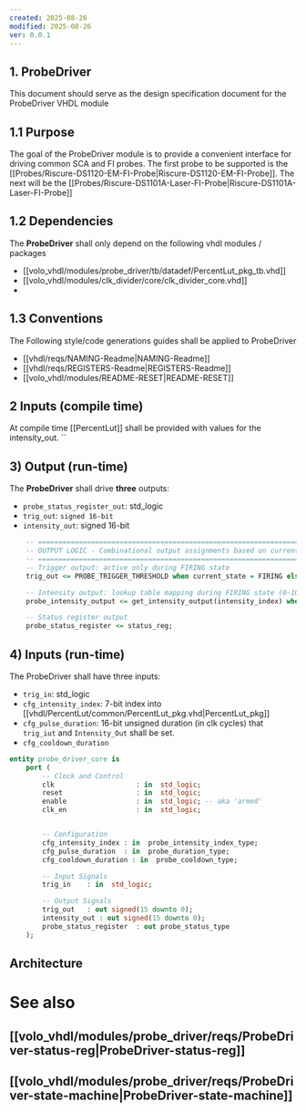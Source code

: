 ```yaml
---
created: 2025-08-26
modified: 2025-08-26
ver: 0.0.1
---
```


## 1.  **ProbeDriver**
This document should serve as the design specification document for the ProbeDriver VHDL module

## 1.1 Purpose
The goal of the ProbeDriver module is to provide a convenient interface for driving common SCA and FI probes.  The first probe to be supported is the [[Probes/Riscure-DS1120-EM-FI-Probe|Riscure-DS1120-EM-FI-Probe]]. The next will be the [[Probes/Riscure-DS1101A-Laser-FI-Probe|Riscure-DS1101A-Laser-FI-Probe]]


## 1.2 Dependencies
The **ProbeDriver** shall only depend on the following vhdl modules / packages
* [[volo_vhdl/modules/probe_driver/tb/datadef/PercentLut_pkg_tb.vhd]]
* [[volo_vhdl/modules/clk_divider/core/clk_divider_core.vhd]]
* 


## 1.3 Conventions
The Following style/code generations guides shall be applied to ProbeDriver
* [[vhdl/reqs/NAMING-Readme|NAMING-Readme]]
* [[vhdl/reqs/REGISTERS-Readme|REGISTERS-Readme]]
* [[volo_vhdl/modules/README-RESET|README-RESET]]


## 2 Inputs (compile time)
At compile time  [[PercentLut]] shall be provided with values for the intensity_out. ``

## 3) Output (run-time)
The **ProbeDriver** shall drive __three__ outputs:
* `probe_status_register_out`: std_logic
* `trig_out`: `signed 16-bit`
* `intensity_out`: signed 16-bit

``` vhdl
    -- =============================================================================
    -- OUTPUT LOGIC - Combinational output assignments based on current state
    -- =============================================================================
    -- Trigger output: active only during FIRING state
    trig_out <= PROBE_TRIGGER_THRESHOLD when current_state = FIRING else (others => '0');

    -- Intensity output: lookup table mapping during FIRING state (0-100 maps to precise voltage values)
    probe_intensity_output <= get_intensity_output(intensity_index) when current_state = FIRING else (others => '0');

    -- Status register output
    probe_status_register <= status_reg;
```
## 4) Inputs (run-time)

The ProbeDriver shall have three inputs: 
* `trig_in`: std_logic
* `cfg_intensity_index`: 7-bit index into [[vhdl/PercentLut/common/PercentLut_pkg.vhd|PercentLut_pkg]]
* `cfg_pulse_duration`: 16-bit unsigned duration (in clk cycles) that `trig_iut` and `Intensity_Out` shall be set.
* `cfg_cooldown_duration`

``` vhdl
entity probe_driver_core is
    port (
        -- Clock and Control
        clk                    : in  std_logic;
        reset                  : in  std_logic;
        enable                 : in  std_logic; -- aka 'armed'
        clk_en                 : in  std_logic;


        -- Configuration
        cfg_intensity_index : in  probe_intensity_index_type;
        cfg_pulse_duration  : in  probe_duration_type;
        cfg_cooldown_duration : in  probe_cooldown_type;

        -- Input Signals
        trig_in    : in  std_logic;

        -- Output Signals
        trig_out   : out signed(15 downto 0);
        intensity_out : out signed(15 downto 0);
        probe_status_register  : out probe_status_type
    );
```
## Architecture
# See also
## [[volo_vhdl/modules/probe_driver/reqs/ProbeDriver-status-reg|ProbeDriver-status-reg]]
## [[volo_vhdl/modules/probe_driver/reqs/ProbeDriver-state-machine|ProbeDriver-state-machine]]

